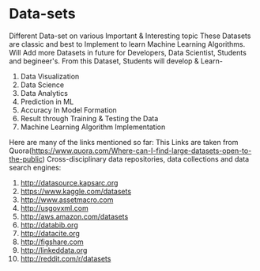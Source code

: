 # Data-sets
Different Data-set on various Important & Interesting topic
These Datasets are classic and best to Implement to learn Machine Learning Algorithms.
Will Add more Datasets in future for Developers, Data Scientist, Students and begineer's.
From this Dataset, Students will develop & Learn-
1. Data Visualization
2. Data Science
3. Data Analytics
4. Prediction in ML
5. Accuracy In Model Formation
6. Result through Training & Testing the Data
7. Machine Learning Algorithm Implementation

Here are many of the links mentioned so far:
This Links are taken from Quora(https://www.quora.com/Where-can-I-find-large-datasets-open-to-the-public)
Cross-disciplinary data repositories, data collections and data search engines:
1. http://datasource.kapsarc.org
2. https://www.kaggle.com/datasets
3. http://www.assetmacro.com
4. http://usgovxml.com
5. http://aws.amazon.com/datasets
6. http://databib.org
7. http://datacite.org
8. http://figshare.com
9. http://linkeddata.org
10. http://reddit.com/r/datasets
